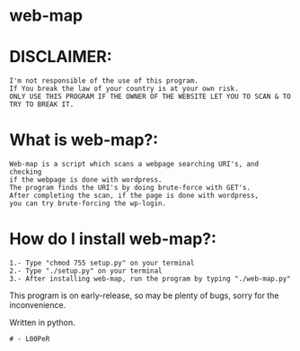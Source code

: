 # web-map
# DISCLAIMER:
    I'm not responsible of the use of this program.
    If You break the law of your country is at your own risk.
    ONLY USE THIS PROGRAM IF THE OWNER OF THE WEBSITE LET YOU TO SCAN & TO TRY TO BREAK IT.


# What is web-map?:
	Web-map is a script which scans a webpage searching URI's, and checking
	if the webpage is done with wordpress.
	The program finds the URI's by doing brute-force with GET's.
	After completing the scan, if the page is done with wordpress,
	you can try brute-forcing the wp-login. 


# How do I install web-map?:
	1.- Type "chmod 755 setup.py" on your terminal
	2.- Type "./setup.py" on your terminal
	3.- After installing web-map, run the program by typing "./web-map.py"

This program is on early-release, so may be plenty of bugs, sorry for the inconvenience.


Written in python.

	# - L00PeR
